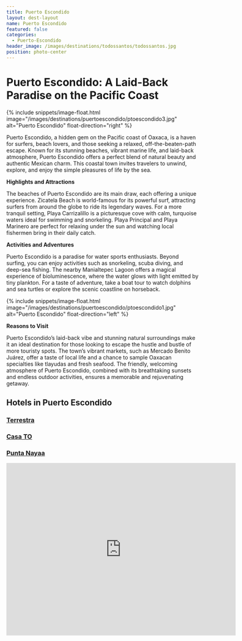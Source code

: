 ```yaml
---
title: Puerto Escondido
layout: dest-layout
name: Puerto Escondido
featured: false
categories:
  - Puerto-Escondido
header_image: /images/destinations/todossantos/todossantos.jpg
position: photo-center
---
```

# **Puerto Escondido: A Laid-Back Paradise on the Pacific Coast**

{% include snippets/image-float.html image="/images/destinations/puertoescondido/ptoescondido3.jpg" alt="Puerto Escondido" float-direction="right" %}

Puerto Escondido, a hidden gem on the Pacific coast of Oaxaca, is a haven for surfers, beach lovers, and those seeking a relaxed, off-the-beaten-path escape. Known for its stunning beaches, vibrant marine life, and laid-back atmosphere, Puerto Escondido offers a perfect blend of natural beauty and authentic Mexican charm. This coastal town invites travelers to unwind, explore, and enjoy the simple pleasures of life by the sea.

**Highlights and Attractions**

The beaches of Puerto Escondido are its main draw, each offering a unique experience. Zicatela Beach is world-famous for its powerful surf, attracting surfers from around the globe to ride its legendary waves. For a more tranquil setting, Playa Carrizalillo is a picturesque cove with calm, turquoise waters ideal for swimming and snorkeling. Playa Principal and Playa Marinero are perfect for relaxing under the sun and watching local fishermen bring in their daily catch.

**Activities and Adventures**

Puerto Escondido is a paradise for water sports enthusiasts. Beyond surfing, you can enjoy activities such as snorkeling, scuba diving, and deep-sea fishing. The nearby Manialtepec Lagoon offers a magical experience of bioluminescence, where the water glows with light emitted by tiny plankton. For a taste of adventure, take a boat tour to watch dolphins and sea turtles or explore the scenic coastline on horseback.

{% include snippets/image-float.html image="/images/destinations/puertoescondido/ptoescondido1.jpg" alt="Puerto Escondido" float-direction="left" %}

**Reasons to Visit**

Puerto Escondido’s laid-back vibe and stunning natural surroundings make it an ideal destination for those looking to escape the hustle and bustle of more touristy spots. The town’s vibrant markets, such as Mercado Benito Juárez, offer a taste of local life and a chance to sample Oaxacan specialties like tlayudas and fresh seafood. The friendly, welcoming atmosphere of Puerto Escondido, combined with its breathtaking sunsets and endless outdoor activities, ensures a memorable and rejuvenating getaway.

## Hotels in Puerto Escondido

<section class='grid'>
<div class="col-3_sm-4_xs-6 padded-1">
    <a href="/hotels/terrestre">
        <div class="bg-image square" style="background-image:url('/images/hotels/terrestre/terrestre2.png')">  </div>
        <h3 class='center'>Terrestra</h3>        
    </a>  
</div>

<div class="col-3_sm-4_xs-6 padded-1">
    <a href="/hotels/casato">
        <div class="bg-image square" style="background-image:url('/images/hotels/casato/casato1.jpg')"></div>
        <h3 class='center'>Casa TO</h3>        
    </a>  
</div>

<div class="col-3_sm-4_xs-6 padded-1">
    <a href="/hotels/puntanayaa">
        <div class="bg-image square" style="background-image:url('/images/hotels/puntanayaa/puntanayaa1.jpg')"></div>
        <h3 class='center'>Punta Nayaa</h3>        
    </a>  
</div>

<div class='map-container center margin-1'>

<iframe src="https://www.google.com/maps/embed?pb=!1m18!1m12!1m3!1d30701.206659103816!2d-97.09763798050034!3d15.874938604821303!2m3!1f0!2f0!3f0!3m2!1i1024!2i768!4f13.1!3m3!1m2!1s0x85b8f7e977d3b93f%3A0x9184e1896f93a0a4!2sPuerto%20Escondido%2C%20Oax.%2C%20M%C3%A9xico!5e0!3m2!1ses!2ses!4v1739389761742!5m2!1ses!2ses" width="600" height="450" style="border:0;" allowfullscreen="" loading="lazy" referrerpolicy="no-referrer-when-downgrade"></iframe>

</div>

</section>